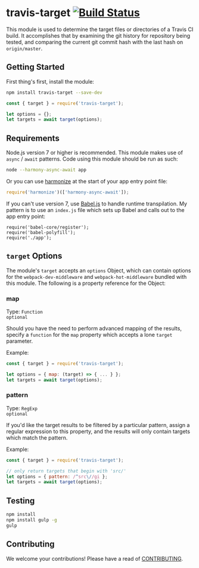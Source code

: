 # travis-target [![Build Status](https://travis-ci.org/shellscape/travis-target.svg?branch=master)](https://travis-ci.org/shellscape/travis-target)

This module is used to determine the target files or directories of a
Travis CI build. It accomplishes that by examining the git history for
repository being tested, and comparing the current git commit hash with
the last hash on `origin/master`.

## Getting Started

First thing's first, install the module:

```bash
npm install travis-target --save-dev
```

```js
const { target } = require('travis-target');

let options = {};
let targets = await target(options);
```

## Requirements

Node.js version 7 or higher is recommended. This module makes use of
`async` / `await` patterns. Code using this module should be run as such:

```bash
node --harmony-async-await app
```

Or you can use [harmonize](https://www.npmjs.com/package/harmonize) at the start
of your app entry point file:

```js
require('harmonize')(['harmony-async-await']);
```

If you can't use version 7, use [Babel.js](babeljs.io) to handle runtime
transpilation. My pattern is to use an `index.js` file which sets up Babel
and calls out to the app entry point:

```
require('babel-core/register');
require('babel-polyfill');
require('./app');
```

## `target` Options

The module's `target` accepts an `options` Object, which can contain options for the
`webpack-dev-middleware` and `webpack-hot-middleware` bundled with this module.
The following is a property reference for the Object:

### map

Type: `Function`  
`optional`

Should you have the need to perform advanced mapping of the results,
specify a `function` for the `map` property which accepts a lone `target`
parameter.

Example:

```js
const { target } = require('travis-target');

let options = { map: (target) => { ... } };
let targets = await target(options);
```

### pattern

Type: `RegExp`  
`optional`

If you'd like the target results to be filtered by a particular
pattern, assign a regular expression to this property, and the
results will only contain targets which match the pattern.

Example:

```js
const { target } = require('travis-target');

// only return targets that begin with 'src/'
let options = { pattern: /^src\//gi };
let targets = await target(options);
```

## Testing

```bash
npm install
npm install gulp -g
gulp
```

## Contributing

We welcome your contributions! Please have a read of [CONTRIBUTING](CONTRIBUTING.md).

